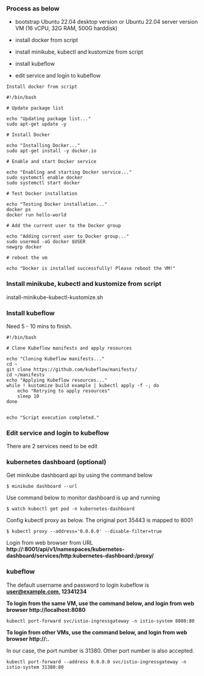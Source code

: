### Process as below

- bootstrap Ubuntu 22.04 desktop version or Ubuntu 22.04 server version VM (16 vCPU, 32G RAM, 500G harddisk)

- install docker from script
- install minikube, kubectl and kustomize from script
- install kubeflow
- edit service and login to kubeflow

```shell
Install docker from script

#!/bin/bash

# Update package list

echo "Updating package list..."
sudo apt-get update -y

# Install Docker

echo "Installing Docker..."
sudo apt-get install -y docker.io

# Enable and start Docker service

echo "Enabling and starting Docker service..."
sudo systemctl enable docker
sudo systemctl start docker

# Test Docker installation

echo "Testing Docker installation..."
docker ps
docker run hello-world

# Add the current user to the Docker group

echo "Adding current user to Docker group..."
sudo usermod -aG docker $USER
newgrp docker

# reboot the vm

echo "Docker is installed successfully! Please reboot the VM!"
```



### Install minikube, kubectl and kustomize from script

install-minikube-kubectl-kustomize.sh



### Install kubeflow

Need 5 - 10 mins to finish.

```shell
#!/bin/bash

# Clone Kubeflow manifests and apply resources

echo "Cloning Kubeflow manifests..."
cd ~
git clone https://github.com/kubeflow/manifests/
cd ~/manifests
echo "Applying Kubeflow resources..."
while ! kustomize build example | kubectl apply -f -; do
    echo "Retrying to apply resources"
    sleep 10
done


echo "Script execution completed."
```



### Edit service and login to kubeflow

There are 2 services need to be edit 

### kubernetes dashboard (optional)

Get minikube dashboard api by using the command below

```shell
$ minikube dashboard --url 
```

Use command below to monitor dashboard is up and running

```shell
$ watch kubectl get pod -n kubernetes-dashboard
```



Config kubectl proxy as below. The original port 35443 is mapped to 8001

```shell
$ kubectl proxy --address='0.0.0.0' --disable-filter=true
```



Login from web browser from URL **http://<vm-ip>:8001/api/v1/namespaces/kubernetes-dashboard/services/http:kubernetes-dashboard:/proxy/**







### kubeflow

The default username and password to login kubeflow is **user@example.com, 12341234** 

**To login from the same VM, use the command below, and login from web browser http://localhost:8080**

```shell
kubectl port-forward svc/istio-ingressgateway -n istio-system 8080:80
```



**To login from other VMs, use the command below, and login from web browser http://<ubuntu-ip>:<port>.**

In our case, the port number is 31380. Other port number is also accepted.

```shell
kubectl port-forward --address 0.0.0.0 svc/istio-ingressgateway -n istio-system 31380:80
```









